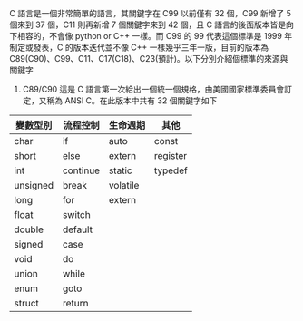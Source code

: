 C 語言是一個非常簡單的語言，其關鍵字在 C99 以前僅有 32 個，C99 新增了 5 個來到 37 個，C11 則再新增 7 個關鍵字來到 42 個，且 C 語言的後面版本皆是向下相容的，不會像 python or C++ 一樣。而 C99 的 99 代表這個標準是 1999 年制定或發表，C 的版本迭代並不像 C++ 一樣幾乎三年一版，目前的版本為 C89(C90)、C99、C11、C17(C18)、C23(預計)。以下分別介紹個標準的來源與關鍵字

1. C89/C90
這是 C 語言第一次給出一個統一個規格，由美國國家標準委員會訂定，又稱為 ANSI C。在此版本中共有 32 個關鍵字如下


| 變數型別 | 流程控制 | 生命週期 | 其他 |
| --- | --- | --- | --- |
| char | if | auto | const |
| short | else | extern | register |
| int | continue | static | typedef |
| unsigned | break | volatile | |
| long | for | extern | |
| float | switch | | |
| double | default | |
| signed | case | | |
| void | do | | |
| union | while | | |
| enum | goto | | |
| struct | return | |  |
